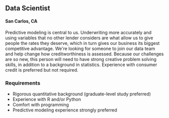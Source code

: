 ## Data Scientist
#### San Carlos, CA

Predictive modeling is central to us. Underwriting more accurately and using variables that no other lender considers are what allow us to give people the rates they deserve, which in turn gives our business its biggest competitive advantage. We're looking for someone to join our data team and help change how creditworthiness is assessed. Because our challenges are so new, this person will need to have strong creative problem solving skills, in addition to a background in statistics. Experience with consumer credit is preferred but not required.

### Requirements
+	Rigorous quantitative background (graduate-level study preferred)
+	Experience with R and/or Python
+	Comfort with programming
+	Predictive modeling experience strongly preferred
